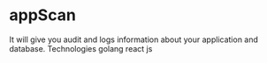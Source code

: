 # appScan
It will give you audit and logs information about your application and database. 
Technologies 
golang 
react js
